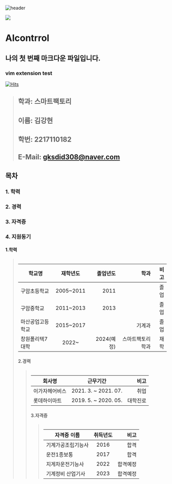 ![header](https://capsule-render.vercel.app/api?type=Waving&color=auto&height=300&section=header&text=강현이네%20깃허브&animation=twinkling&&fontSize=90)


<a href="https://www.instagram.com/98_kanghyun/" target="_blank"><img src="https://img.shields.io/badge/클릭-Instagram-E4405F?style=flat-square&logo=[Instagram]&logoColor=white"/></a>


# AIcontrrol

## 나의 첫 번째 마크다운 파일입니다.
### vim extension test 

[![Hits](https://hits.seeyoufarm.com/api/count/incr/badge.svg?url=https%3A%2F%2Fgithub.com%2F98kkh&count_bg=%23B99ADB&title_bg=%23C146D7&icon=&icon_color=%23F39494&title=%EB%B0%A9%EB%AC%B8%EC%9E%90+%EC%88%98&edge_flat=true)](https://hits.seeyoufarm.com)

> 
> ##  **학과: 스마트팩토리**
> ##  **이름: 김강현**   
> ##  **학번: 2217110182**    
> ##  **E-Mail: gksdid308@naver.com**    


## 목차    
###  1. 학력 
###  2. 경력    
###  3. 자격증
###  4. 지원동기   

 #### 1.학력
> <table>
|학교명 | 재학년도 | 졸업년도 | 학과 | 비고
|------------|:------------------:|-------:|--------------:|---------:|
| 구암초등학교 | 2005~2011 | 2011 |   | 졸업
| 구암중학교 | 2011~2013 | 2013 |    | 졸업
| 마산공업고등학교 | 2015~2017 |  | 기계과 | 졸업
| 창원폴리텍7대학| 2022~ | 2024(예정)| 스마트팩토리학과 | 재학



#### 2.경력
> <table>
| 회사명 | 근무기간  | 비고
|------------|:-------------------:|-------:|
| 이가자헤어비스 | 2021. 3. ~ 2021. 07. | 취업 |
| 롯데하이마트 | 2019. 5. ~ 2020. 05. | 대학진로 |



#### 3.자격증
> <table>
| 자격증 이름 | 취득년도  | 비고
|------------|:-------------------:|-------:|
| 기계가공조립기능사 | 2016 | 합격 |
| 운전1종보통 | 2017 | 합격 |
| 지게차운전기능사 | 2022 | 합격예정 |
| 기계정비 산업기사 | 2023 | 합격예정 |


